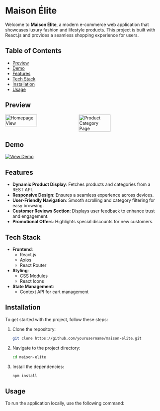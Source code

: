 # Maison Élite

Welcome to **Maison Élite**, a modern e-commerce web application that showcases luxury fashion and lifestyle products. This project is built with React.js and provides a seamless shopping experience for users.

## Table of Contents
- [Preview](#Preview)
- [Demo](#Demo)
- [Features](#features)
- [Tech Stack](#tech-stack)
- [Installation](#installation)
- [Usage](#usage)

## Preview
<div style="display: flex; gap: 10px;">
  <img src="https://github.com/user-attachments/assets/ec4026fa-8708-4b0c-a03e-7b949c4dc3f4" alt="Homepage View" width="45%" />
  <img src="https://github.com/user-attachments/assets/13edcbfa-5d2e-4d6e-adcc-cbbc5ea7816b" alt="Product Category Page" width="45%" />
</div>

## Demo
[![View Demo](https://img.shields.io/badge/View%20Demo-LinkedIn-blue?style=for-the-badge&logo=linkedin)](https://www.linkedin.com/posts/akash-de-alwis-976a82284_ecommerce-reactjs-webdevelopment-activity-7267577578352193536-nYvr?utm_source=combined_share_message&utm_medium=member_desktop_web)

## Features
- **Dynamic Product Display**: Fetches products and categories from a REST API.
- **Responsive Design**: Ensures a seamless experience across devices.
- **User-Friendly Navigation**: Smooth scrolling and category filtering for easy browsing.
- **Customer Reviews Section**: Displays user feedback to enhance trust and engagement.
- **Promotional Offers**: Highlights special discounts for new customers.

## Tech Stack
- **Frontend**: 
  - React.js
  - Axios
  - React Router
- **Styling**: 
  - CSS Modules
  - React Icons
- **State Management**: 
  - Context API for cart management

## Installation
To get started with the project, follow these steps:

1. Clone the repository:
   ```bash
   git clone https://github.com/yourusername/maison-elite.git
   ```
2. Navigate to the project directory:
   ```bash
   cd maison-elite
   ```
3. Install the dependencies:
   ```bash
   npm install
   ```

## Usage
To run the application locally, use the following command:
